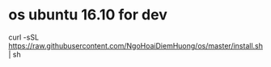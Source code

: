 # os ubuntu 16.10 for dev

curl -sSL https://raw.githubusercontent.com/NgoHoaiDiemHuong/os/master/install.sh | sh
